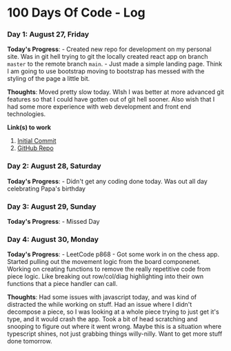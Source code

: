 # 100 Days Of Code - Log

### Day 1: August 27, Friday

**Today's Progress**: 
    - Created new repo for development on my personal site. Was in git hell 
      trying to git the locally created react app on branch `master` to the 
      remote branch `main`. 
    - Just made a simple landing page. Think I am going to use bootstrap moving
      to bootstrap has messed with the styling of the page a little bit. 

**Thoughts**: Moved pretty slow today. WIsh I was better at more advanced git 
          features so that I could have gotten out of git hell sooner. Also 
          wish that I had some more experience with web development and front
          end technologies. 

**Link(s) to work**
1. [Initial Commit](https://github.com/deweesa/Portfolio-Site/commit/10590ce939480d1ac0d5b8d0ab10e805e7cd2955)
2. [GitHub Repo](https://github.com/deweesa/Portfolio-Site) 

### Day 2: August 28, Saturday

**Today's Progress**:
    - Didn't get any coding done today. Was out all day celebrating Papa's birthday

### Day 3: August 29, Sunday

**Today's Progress**:
    - Missed Day

### Day 4: August 30, Monday

**Today's Progress**:
    - LeetCode p868
    - Got some work in on the chess app. Started pulling out the movement logic
      from the board componenet. Working on creating functions to remove the 
      really repetitive code from piece logic. Like breaking out row/col/diag 
      highlighting into their own functions that a piece handler can call.

**Thoughts**:
    Had some issues with javascript today, and was kind of distracted the while
    working on stuff. Had an issue where I didn't decompose a piece, so I was 
    looking at a whole piece trying to just get it's type, and it would crash
    the app. Took a bit of head scratching and snooping to figure out where it 
    went wrong. Maybe this is a situation where typescript shines, not just 
    grabbing things willy-nilly. Want to get more stuff done tomorrow. 
    

